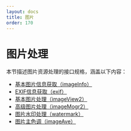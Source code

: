 ```yaml
---
layout: docs
title: 图片
order: 170
---
```


<a id="imageFop"></a>
# 图片处理

本节描述图片资源处理的接口规格，涵盖以下内容：

* [基本图片信息获取（imageInfo）][imageInfoHref]
* [EXIF信息获取（exif）][exifHref]
* [基本图片处理（imageView2）][imageView2Href]
* [高级图片处理（imageMogr2）][imageMogr2Href]
* [图片水印处理（watermark）][watermarkHref]
* [图片主色调（imageAve）][imageAveHref]

[imageInfoHref]:    imageinfo.html  "基本图片信息获取"
[exifHref]:         exif.html       "EXIF信息获取"
[imageView2Href]:    imageview2.html  "基本图片处理"
[imageMogr2Href]:    imagemogr2.html  "高级图片处理"
[watermarkHref]:    watermark.html  "图片水印处理"
[imageAveHref]:     imageave.html  "图片主色调"

